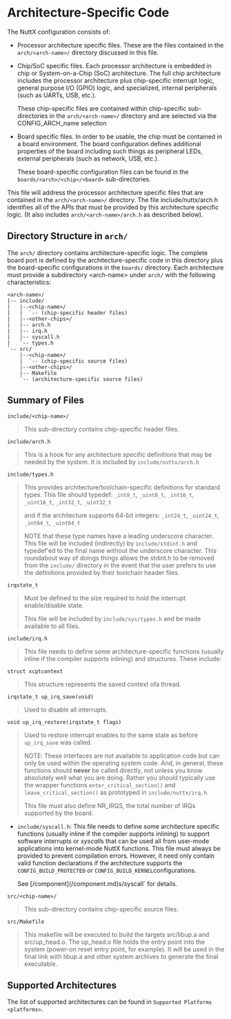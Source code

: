 # Architecture-Specific Code

The NuttX configuration consists of:

  - Processor architecture specific files. These are the files contained
    in the `arch/<arch-name>/` directory discussed in this file.

  - Chip/SoC specific files. Each processor architecture is embedded in
    chip or System-on-a-Chip (SoC) architecture. The full chip
    architecture includes the processor architecture plus chip-specific
    interrupt logic, general purpose I/O (GPIO) logic, and specialized,
    internal peripherals (such as UARTs, USB, etc.).
    
    These chip-specific files are contained within chip-specific
    sub-directories in the `arch/<arch-name>/` directory and are
    selected via the CONFIG\_ARCH\_name selection

  - Board specific files. In order to be usable, the chip must be
    contained in a board environment. The board configuration defines
    additional properties of the board including such things as
    peripheral LEDs, external peripherals (such as network, USB, etc.).
    
    These board-specific configuration files can be found in the
    `boards/<arch>/<chip>/<board>` sub-directories.

This file will address the processor architecture specific files that
are contained in the `arch/<arch-name>/` directory. The file
include/nuttx/arch.h identifies all of the APIs that must be provided by
this architecture specific logic. (It also includes
`arch/<arch-name>/arch.h` as described below).

## Directory Structure in `arch/`

The `arch/` directory contains architecture-specific logic. The complete
board port is defined by the architecture-specific code in this
directory plus the board-specific configurations in the `boards/`
directory. Each architecture must provide a subdirectory \<arch-name\>
under `arch/` with the following characteristics:

    <arch-name>/
    |-- include/
    |   |--<chip-name>/
    |   |  `-- (chip-specific header files)
    |   |--<other-chips>/
    |   |-- arch.h
    |   |-- irq.h
    |   |-- syscall.h
    |   `-- types.h
    `-- src/
        |--<chip-name>/
        |  `-- (chip-specific source files)
        |--<other-chips>/
        |-- Makefile
        `-- (architecture-specific source files)

## Summary of Files

`include/<chip-name>/`

> This sub-directory contains chip-specific header files.

`include/arch.h`

> This is a hook for any architecture specific definitions that may be
> needed by the system. It is included by `include/nuttx/arch.h`

`include/types.h`

> This provides architecture/toolchain-specific definitions for standard
> types. This file should typedef: `_int8_t`, `_uint8_t`, `_int16_t`,
> `_uint16_t`, `_int32_t`, `_uint32_t`
> 
> and if the architecture supports 64-bit integers: `_int24_t`,
> `_uint24_t`, `_int64_t`, `_uint64_t`
> 
> NOTE that these type names have a leading underscore character. This
> file will be included (indirectly) by `include/stdint.h` and
> typedef'ed to the final name without the underscore character. This
> roundabout way of doings things allows the stdint.h to be removed from
> the `include/` directory in the event that the user prefers to use the
> definitions provided by their toolchain header files.

`irqstate_t`

> Must be defined to the size required to hold the interrupt
> enable/disable state.
> 
> This file will be included by `include/sys/types.h` and be made
> available to all files.

`include/irq.h`

> This file needs to define some architecture-specific functions
> (usually inline if the compiler supports inlining) and structures.
> These include:

`struct xcptcontext`

> This structure represents the saved context ofa thread.

`irqstate_t up_irq_save(void)`

> Used to disable all interrupts.

`void up_irq_restore(irqstate_t flags)`

> Used to restore interrupt enables to the same state as before
> `up_irq_save` was called.
> 
> NOTE: These interfaces are not available to application code but can
> only be used within the operating system code. And, in general, these
> functions should **never** be called directly, not unless you know
> absolutely well what you are doing. Rather you should typically use
> the wrapper functions `enter_critical_section()` and
> `leave_critical_section()` as prototyped in `include/nuttx/irq.h`.
> 
> This file must also define NR\_IRQS, the total number of IRQs
> supported by the board.

  - `include/syscall.h`: This file needs to define some architecture
    specific functions (usually inline if the compiler supports
    inlining) to support software interrupts or *syscall*s that can be
    used all from user-mode applications into kernel-mode NuttX
    functions. This file must always be provided to prevent compilation
    errors. However, it need only contain valid function declarations if
    the architecture supports the `CONFIG_BUILD_PROTECTED` or
    `CONFIG_BUILD_KERNEL`configurations.
    
    See
    \[<span class="title-ref">/component\](</span>/component.md)s/syscall\`
    for details.

`src/<chip-name>/`

> This sub-directory contains chip-specific source files.

`src/Makefile`

> This makefile will be executed to build the targets src/libup.a and
> src/up\_head.o. The up\_head.o file holds the entry point into the
> system (power-on reset entry point, for example). It will be used in
> the final link with libup.a and other system archives to generate the
> final executable.

## Supported Architectures

The list of supported architectures can be found in `Supported Platforms
<platforms>`.
